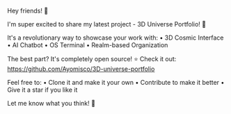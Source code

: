Hey friends! 🚀

I'm super excited to share my latest project - 3D Universe Portfolio! 🌌

It's a revolutionary way to showcase your work with:
• 3D Cosmic Interface
• AI Chatbot
• OS Terminal
• Realm-based Organization

The best part? It's completely open source!
⭐️ Check it out: https://github.com/Ayomisco/3D-universe-portfolio

Feel free to:
• Clone it and make it your own
• Contribute to make it better
• Give it a star if you like it

Let me know what you think! 🚀
